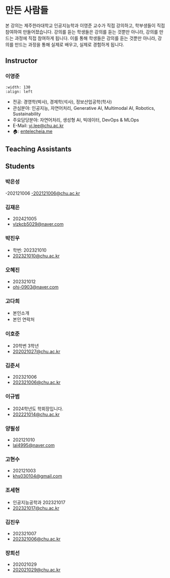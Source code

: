 # 만든 사람들

본 강의는 제주한라대학교 인공지능학과 이영준 교수가 직접 강의하고, 학부생들이 직접 참여하여 만들어졌습니다. 강의를 듣는 학생들은 강의를 듣는 것뿐만 아니라, 강의를 만드는 과정에 직접 참여하게 됩니다. 이를 통해 학생들은 강의를 듣는 것뿐만 아니라, 강의를 만드는 과정을 통해 실제로 배우고, 실제로 경험하게 됩니다.

## Instructor

### 이영준

```{image} images/yjlee.jpeg
:width: 130
:align: left
```

- 전공: 경영학(박사), 경제학(석사), 정보산업공학(학사)
- 관심분야: 인공지능, 자연어처리, Generative AI, Multimodal AI, Robotics, Sustainability
- 주요담당분야: 자연어처리, 생성형 AI, 빅데이터, DevOps & MLOps
- E-Mail: [yj.lee@chu.ac.kr](mailto:yj.lee@chu.ac.kr)
- 🏠: [entelecheia.me](https://entelecheia.me)

## Teaching Assistants

## Students

### 박은성

-202121006
-202121006@chu.ac.kr

### 김재은

- 202421005
- vlzkcb5029@naver.com

### 박진우

- 학번: 202321010
- 202321010@chu.ac.kr

### 오혜진

- 202321012
- ohj-0903@naver.com

### 고다희

- 본인소개
- 본인 연락처

### 이호준

- 20학번 3학년
- 202021027@chu.ac.kr

### 김준서

- 202321006
- 202321006@chu.ac.kr

### 이규범

- 2024학년도 학회장입니다.
- 202221014@chu.ac.kr

### 양필성

- 202121010
- lal4995@naver.com

### 고현수

- 202121003  
- khs030104@gmail.com

### 조세현

- 인공지능공학과 202321017
- 202321017@chu.ac.kr

### 김진우 

- 202321007
- 202321006@chu.ac.kr

### 장희선

 - 202021029
 - 202021029@chu.ac.kr
